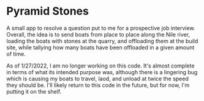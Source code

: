 # Pyramid Stones

A small app to resolve a question put to me for a prospective job interview. Overall, the idea is to send boats from place to place along the Nile river, loading the boats with stones at the quarry, and offloading them at the build site, while tallying how many boats have been offloaded in a given amount of time. 

As of 1/27/2022, I am no longer working on this code. It's almost complete in terms of what its intended purpose was, although there is a lingering bug which is causing my boats to travel, laod, and unload at twice the speed they should be. I'll likely return to this code in the future, but for now, I'm putting it on the shelf.
